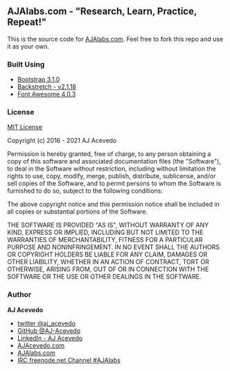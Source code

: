 ## AJAlabs.com - "Research, Learn, Practice, Repeat!"

This is the source code for [AJAlabs.com](http://ajalabs.com). Feel free to fork this repo and use it as your own.


### Built Using

- [Bootstrap 3.1.0](http://getbootstrap.com)
- [Backstretch - v2.1.18](https://github.com/jquery-backstretch/jquery-backstretch)
- [Font Awesome 4.0.3](http://fortawesome.github.io/Font-Awesome/)


### License

[MIT License](https://opensource.org/licenses/MIT)

Copyright (c) 2016 - 2021 AJ Acevedo

Permission is hereby granted, free of charge, to any person obtaining a copy of this software and associated documentation files (the "Software"), to deal in the Software without restriction, including without limitation the rights to use, copy, modify, merge, publish, distribute, sublicense, and/or sell copies of the Software, and to permit persons to whom the Software is furnished to do so, subject to the following conditions:

The above copyright notice and this permission notice shall be included in all copies or substantial portions of the Software.

THE SOFTWARE IS PROVIDED "AS IS", WITHOUT WARRANTY OF ANY KIND, EXPRESS OR IMPLIED, INCLUDING BUT NOT LIMITED TO THE WARRANTIES OF MERCHANTABILITY, FITNESS FOR A PARTICULAR PURPOSE AND NONINFRINGEMENT. IN NO EVENT SHALL THE AUTHORS OR COPYRIGHT HOLDERS BE LIABLE FOR ANY CLAIM, DAMAGES OR OTHER LIABILITY, WHETHER IN AN ACTION OF CONTRACT, TORT OR OTHERWISE, ARISING FROM, OUT OF OR IN CONNECTION WITH THE SOFTWARE OR THE USE OR OTHER DEALINGS IN THE SOFTWARE.


### Author

**AJ Acevedo**

- [twitter @aj_acevedo](https://twitter.com/aj_acevedo)
- [GitHub @AJ-Acevedo](https://github.com/AJ-Acevedo)
- [LinkedIn - AJ Acevedo](http://www.linkedin.com/in/acevedoaj)
- [AJAcevedo.com](http://AJAcevedo.com)
- [AJAlabs.com](http://AJAlabs.com)
- [IRC freenode.net Channel #AJAlabs](ircs://irc.freenode.net:6697/#AJAlabs)
